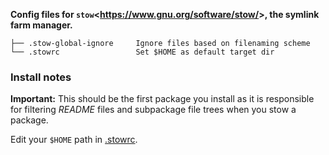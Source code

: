 **Config files for `stow`<<https://www.gnu.org/software/stow/>>, the symlink farm manager.**

    ├── .stow-global-ignore     Ignore files based on filenaming scheme
    └── .stowrc                 Set $HOME as default target dir

### Install notes
**Important:** This should be the first package you install as it is responsible for filtering *README* files and subpackage file trees when you stow a package.

Edit your `$HOME` path in [.stowrc](https://github.com/niklaswallerstedt/dotfiles/blob/master/stow/.stowrc).
